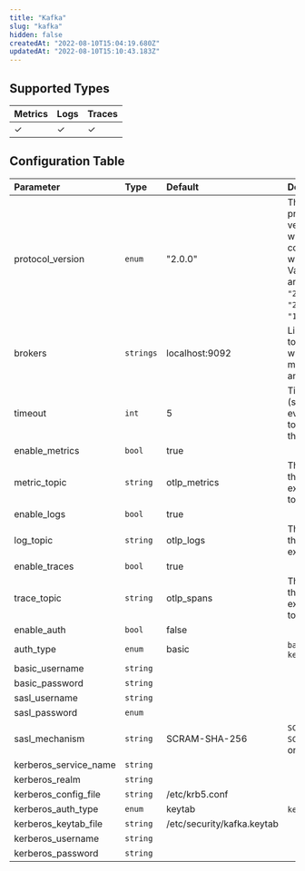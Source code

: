 ```yaml
---
title: "Kafka"
slug: "kafka"
hidden: false
createdAt: "2022-08-10T15:04:19.680Z"
updatedAt: "2022-08-10T15:10:43.183Z"
---
```


## Supported Types

| Metrics | Logs | Traces |
| :------ | :--- | :----- |
| ✓       | ✓    | ✓      |

## Configuration Table

| Parameter             | Type      | Default                    | Description                                                                                                                         |
| :-------------------- | :-------- | :------------------------- | :---------------------------------------------------------------------------------------------------------------------------------- |
| protocol_version      | `enum`    | "2.0.0"                    | The Kafka protocol version to use when communicating with brokers. Valid values are: `"2.2.1"`, `"2.2.0"`, `"2.0.0"`, or `"1.0.0"`. |
| brokers               | `strings` | localhost:9092             | List of brokers to connect to when sending metrics, traces and logs.                                                                |
| timeout               | `int`     | 5                          | Timeout (seconds) for every attempt to send data to the backend.                                                                    |
| enable_metrics        | `bool`    | true                       |                                                                                                                                     |
| metric_topic          | `string`  | otlp_metrics               | The name of the topic to export metrics to.                                                                                         |
| enable_logs           | `bool`    | true                       |                                                                                                                                     |
| log_topic             | `string`  | otlp_logs                  | The name of the topic to export logs to.                                                                                            |
| enable_traces         | `bool`    | true                       |                                                                                                                                     |
| trace_topic           | `string`  | otlp_spans                 | The name of the topic to export traces to.                                                                                          |
| enable_auth           | `bool`    | false                      |                                                                                                                                     |
| auth_type             | `enum`    | basic                      | `basic`, `sasl`, or `kerberos`                                                                                                      |
| basic_username        | `string`  |                            |                                                                                                                                     |
| basic_password        | `string`  |                            |                                                                                                                                     |
| sasl_username         | `string`  |                            |                                                                                                                                     |
| sasl_password         | `enum`    |                            |                                                                                                                                     |
| sasl_mechanism        | `string`  | SCRAM-SHA-256              | `SCRAM-SHA-256`, `SCRAM-SHA-512`, or `PLAIN`                                                                                        |
| kerberos_service_name | `string`  |                            |                                                                                                                                     |
| kerberos_realm        | `string`  |                            |                                                                                                                                     |
| kerberos_config_file  | `string`  | /etc/krb5.conf             |                                                                                                                                     |
| kerberos_auth_type    | `enum`    | keytab                     | `keytab` or `basic`                                                                                                                 |
| kerberos_keytab_file  | `string`  | /etc/security/kafka.keytab |                                                                                                                                     |
| kerberos_username     | `string`  |                            |                                                                                                                                     |
| kerberos_password     | `string`  |                            |                                                                                                                                     |